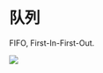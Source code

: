 # 队列

FIFO, First-In-First-Out.

![](https://camo.githubusercontent.com/7fecf0b843d5f7b26e4514b4e9e047d6c84ee76b/68747470733a2f2f75706c6f61642e77696b696d656469612e6f72672f77696b6970656469612f636f6d6d6f6e732f352f35322f446174615f51756575652e737667)